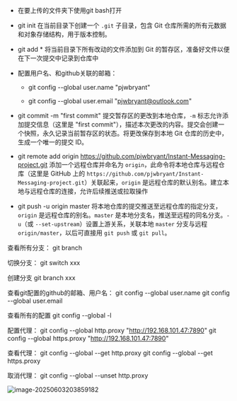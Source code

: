 - 在要上传的文件夹下使用git bash打开

- git init
  在当前目录下创建一个 `.git` 子目录，包含 Git 仓库所需的所有元数据和对象存储结构，用于版本控制。

- git add *
  将当前目录下所有改动的文件添加到 Git 的暂存区，准备好文件以便在下一次提交中记录到仓库中

- 配置用户名、和github关联的邮箱：

  - git config --global user.name "pjwbryant"

  - git config --global user.email "pjwbryant@outlook.com"

-  git commit -m "first commit"
  提交暂存区的更改到本地仓库，`-m` 标志允许添加提交信息（这里是 "first commit"），描述本次更改的内容。提交会创建一个快照，永久记录当前暂存区的状态。将更改保存到本地 Git 仓库的历史中，生成一个唯一的提交 ID。

-  git remote add origin https://github.com/pjwbryant/Instant-Messaging-project.git
  添加一个远程仓库并命名为 `origin`，此命令将本地仓库与远程仓库（这里是 GitHub 上的 `https://github.com/pjwbryant/Instant-Messaging-project.git`）关联起来，`origin` 是远程仓库的默认别名。建立本地与远程仓库的连接，允许后续推送或拉取操作

- git push -u origin master
  将本地仓库的提交推送至远程仓库的指定分支，`origin` 是远程仓库的别名。`master` 是本地分支名，推送至远程的同名分支。`-u`（或 `--set-upstream`）设置上游关系，关联本地 `master` 分支与远程 `origin/master`，以后可直接用 `git push` 或 `git pull`。



查看所有分支：
git branch

切换分支：
git switch xxx

创建分支
git branch xxx

查看git配置的github的邮箱、用户名：
git config --global user.name
git config --global user.email

查看所有的配置
git config --global -l

配置代理：
git config --global http.proxy "http://192.168.101.47:7890"
git config --global https.proxy "http://192.168.101.47:7890"

查看代理：
git config --global --get http.proxy 
git config --global --get https.proxy

取消代理：
git config --global --unset http.proxy



![image-20250603203859182](C:\Users\lenovo\AppData\Roaming\Typora\typora-user-images\image-20250603203859182.png)